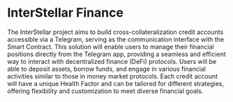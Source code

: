 # InterStellar Finance
The InterStellar project aims to build cross-collateralization credit accounts accessible via a Telegram, serving as the communication interface with the Smart Contract. This solution will enable users to manage their financial positions directly from the Telegram app, providing a seamless and efficient way to interact with decentralized finance (DeFi) protocols. Users will be able to deposit assets, borrow funds, and engage in various financial activities similar to those in money market protocols. Each credit account will have a unique Health Factor and can be tailored for different strategies, offering flexibility and customization to meet diverse financial goals.
